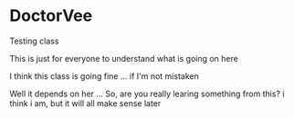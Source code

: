 # DoctorVee
Testing class

This is just for everyone to understand what is going on here

I think this class is going fine ... if I'm not mistaken

Well it depends on her ... So, are you really learing something from this?
i think i am, but it will all make sense later
